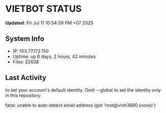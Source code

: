 # VIETBOT STATUS
**Updated**: Fri Jul 11 10:54:39 PM +07 2025

## System Info
- IP: 103.77.172.150
- Uptime: up 6 days, 2 hours, 42 minutes
- Files: 22638

## Last Activity

to set your account's default identity.
Omit --global to set the identity only in this repository.

fatal: unable to auto-detect email address (got 'root@vinh3690.(none)')
